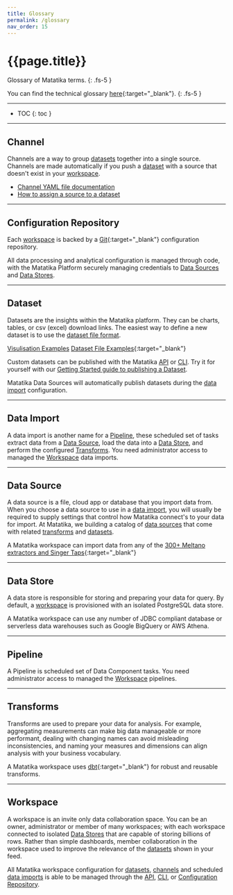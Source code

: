 ```yaml
---
title: Glossary
permalink: /glossary
nav_order: 15
---
```


# {{page.title}}

Glossary of Matatika terms.
{: .fs-5 }

You can find the technical glossary [here](https://github.com/Matatika/matatika-examples/tree/master/matatika_technical_glossary){:target="_blank"}.
{: .fs-5 }

---

- TOC
{: toc }

---

## Channel

Channels are a way to group [datasets](#dataset) together into a single source. Channels are made automatically if you push a [dataset](#dataset) with a source that doesn't exist in your [workspace](#workspace).

- [Channel YAML file documentation]({{site.baseurl}}/dataml/channelml/)
- [How to assign a source to a dataset]({{site.baseurl}}/dataml/datasetml/)

---

## Configuration Repository

Each [workspace](#workspace) is backed by a [Git](https://github.com/MatatikaBytes){:target="_blank"} configuration repository.

All data processing and analytical configuration is managed through code, with the Matatika Platform securely managing credentials to [Data Sources](#data-source) and [Data Stores](#data-store).

---

## Dataset

Datasets are the insights within the Matatika platform. They can be charts, tables, or csv (excel) download links. The easiest way to define a new dataset is to use the [dataset file format]({{site.baseurl}}/dataml/datasetml/). 

[Visulisation Examples]({{site.baseurl}}/dataml/datasetml/basic-examples)
[Dataset File Examples](https://github.com/Matatika/matatika-examples/tree/master/example_datasets){:target="_blank"}

Custom datasets can be published with the Matatika [API]({{site.baseurl}}/api/resources) or [CLI]({{site.baseurl}}/cli).  Try it for yourself with our [Getting Started guide to publishing a Dataset]({{site.baseurl}}/how-to-guides/analyze-data/publish-a-dataset-cli).

Matatika Data Sources will automatically publish datasets during the [data import](#data-import) configuration.

---

## Data Import

A data import is another name for a [Pipeline](#pipeline), these scheduled set of tasks extract data from a [Data Source](#data-source), load the data into a [Data Store](#data-store), and perform the configured [Transforms](#transforms).  You need administrator access to managed the [Workspace](#workspace) data imports.

---

## Data Source

A data source is a file, cloud app or database that you import data from. When you choose a data source to use in a [data import](#data-import), you will usually be required to supply settings that control how Matatika connect's to your data for import. At Matatika, we building a catalog of [data sources]({{site.baseurl}}/data-sources/) that come with related [transforms](#transforms) and [datasets](#dataset).

A Matatika workspace can import data from any of the [300+ Meltano extractors and Singer Taps](https://hub.meltano.com/){:target="_blank"}

---

## Data Store

A data store is responsible for storing and preparing your data for query. By default, a [workspace](#workspace) is provisioned with an isolated PostgreSQL data store.

A Matatika workspace can use any number of JDBC compliant database or serverless data warehouses such as Google BigQuery or AWS Athena.

---

## Pipeline

A Pipeline is scheduled set of Data Component tasks.  You need administrator access to managed the [Workspace](#workspace) pipelines.

---

## Transforms

Transforms are used to prepare your data for analysis.  For example, aggregating measurements can make big data manageable or more performant, dealing with changing names can avoid misleading inconsistencies, and naming your measures and dimensions can align analysis with your business vocabulary.

A Matatika workspace uses [dbt](https://www.getdbt.com/){:target="_blank"} for robust and reusable transforms.

---

## Workspace

A workspace is an invite only data collaboration space. You can be an owner, administrator or member of many workspaces; with each workspace connected to isolated [Data Stores](#data-store) that are capable of storing billions of rows.  Rather than simple dashboards, member collaboration in the workspace used to improve the relevance of the [datasets](#dataset) shown in your feed.

All Matatika workspace configuration for [datasets](#dataset), [channels](#channel) and scheduled [data imports](#data-import) is able to be managed through the [API]({{site.baseurl}}/api/resources), [CLI]({{site.baseurl}}/cli), or [Configuration Repository](#configuration-repository).
